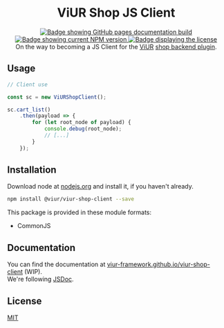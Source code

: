 <div align="center">
    <h1>ViUR Shop JS Client</h1>
    <a href="https://viur-framework.github.io/viur-shop-client/">
        <img alt="Badge showing GitHub pages documentation build" title="PyPI" src="https://github.com/viur-framework/viur-shop-client/actions/workflows/docs.yml/badge.svg">
    </a>
    <a href="https://www.npmjs.com/package/@viur/viur-shop-client">
        <img alt="Badge showing current NPM version" title="PyPI" src="https://img.shields.io/npm/v/@viur/viur-shop-client">
    </a>
    <a href="LICENSE">
        <img src="https://img.shields.io/github/license/viur-framework/viur-shop-client" alt="Badge displaying the license" title="License badge">
    </a>
    <br>
    On the way to becoming a JS Client for the <a href="https://www.viur.dev">ViUR</a> <a href="https://github.com/viur-framework/viur-shop">shop backend plugin</a>.
</div>

## Usage

```javascript
// Client use

const sc = new ViURShopClient();

sc.cart_list()
    .then(payload => {
        for (let root_node of payload) {
            console.debug(root_node);
            // [...]
        }
    });
```


## Installation
Download node at [nodejs.org](https://nodejs.org) and install it, if you haven't already.

```sh
npm install @viur/viur-shop-client --save
```

This package is provided in these module formats:

- CommonJS



## Documentation

You can find the documentation at [viur-framework.github.io/viur-shop-client](https://viur-framework.github.io/viur-shop-client/) (WIP).  
We're following [JSDoc](https://jsdoc.app/).


## License
[MIT](LICENSE)
